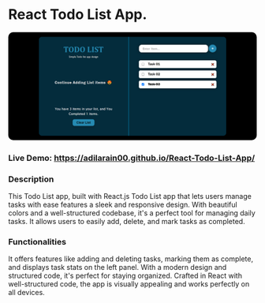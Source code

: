 # React Todo List App.

<img src="./public/TodoList.PNG" style="height: 70%; width: 100%; border-radius: 10px" />

### Live Demo: https://adilarain00.github.io/React-Todo-List-App/

### Description

This Todo List app, built with React.js Todo List app that lets users manage tasks with ease features a sleek and responsive design. With beautiful colors and a well-structured codebase, it's a perfect tool for managing daily tasks. It allows users to easily add, delete, and mark tasks as completed.

### Functionalities

It offers features like adding and deleting tasks, marking them as complete, and displays task stats on the left panel. With a modern design and structured code, it's perfect for staying organized. Crafted in React with well-structured code, the app is visually appealing and works perfectly on all devices.
